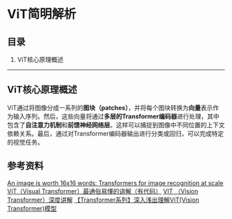 # ViT简明解析
## 目录
1. ViT核心原理概述
---
## ViT核心原理概述
ViT通过将图像分成一系列的**图块（patches）**，并将每个图块转换为**向量**表示作为输入序列。然后，这些向量将通过**多层的Transformer编码器**进行处理，其中包含了**自注意力机制**和**前馈神经网络层**。这样可以捕捉到图像中不同位置的上下文依赖关系。最后，通过对Transformer编码器输出进行分类或回归，可以完成特定的视觉任务。
## 参考资料
[An image is worth 16x16 words: Transformers for image recognition at scale](https://arxiv.org/pdf/2010.11929)
[ViT（Visual Transformer）最通俗易懂的讲解（有代码）](https://blog.csdn.net/2301_77653781/article/details/142360725)
[VIT （Vision Transformer）深度讲解](https://www.bilibili.com/video/BV15RDtYqE4r?vd_source=a148a1dc47c921e008b6a45f395d3cf0)
[【Transformer系列】深入浅出理解ViT(Vision Transformer)模型](https://blog.csdn.net/m0_37605642/article/details/133821025)
